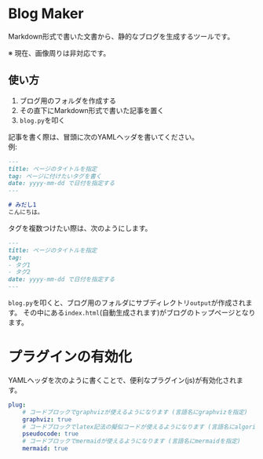 # Blog Maker
Markdown形式で書いた文書から、静的なブログを生成するツールです。

※ 現在、画像周りは非対応です。

## 使い方
1. ブログ用のフォルダを作成する
2. その直下にMarkdown形式で書いた記事を置く
3. `blog.py`を叩く

記事を書く際は、冒頭に次のYAMLヘッダを書いてください。<br>
例:
```md
---
title: ページのタイトルを指定
tag: ページに付けたいタグを書く
date: yyyy-mm-dd で日付を指定する
---

# みだし1
こんにちは。
```

タグを複数つけたい際は、次のようにします。
```md
---
title: ページのタイトルを指定
tag:
- タグ1
- タグ2
date: yyyy-mm-dd で日付を指定する
---
```

`blog.py`を叩くと、ブログ用のフォルダにサブディレクトリ`output`が作成されます。
その中にある`index.html`(自動生成されます)がブログのトップページとなります。

# プラグインの有効化
YAMLヘッダを次のように書くことで、便利なプラグイン(js)が有効化されます。
```yaml
plug:
    # コードブロックでgraphvizが使えるようになります (言語名にgraphvizを指定)
    graphviz: true
    # コードブロックでlatex記法の擬似コードが使えるようになります (言語名にalgorithmを指定)
    pseudocode: true
    # コードブロックでmermaidが使えるようになります (言語名にmermaidを指定)
    mermaid: true
```
